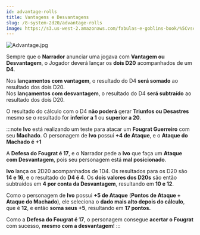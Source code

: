 ```yaml
---
id: advantage-rolls
title: Vantagens e Desvantagens
slug: /8-system-2d20/advantage-rolls
image: https://s3.us-west-2.amazonaws.com/fabulas-e-goblins-book/%5Cvscode%5C8af100de-e2d4-49d8-b249-a13f46deff0b.jpg
---
```


![Advantage.jpg](https://s3.us-west-2.amazonaws.com/fabulas-e-goblins-book/%5Cvscode%5C8af100de-e2d4-49d8-b249-a13f46deff0b.jpg)

Sempre que o **Narrador** anunciar uma jogava com **Vantagem ou Desvantagem**, o Jogador deverá lançar os **dois D20** acompanhados de um **D4**.

Nos **lançamentos com vantagem**, o resultado do D4 **será somado** ao resultado dos dois D20.<br/>
Nos **lançamentos com desvantagem**, o resultado do D4 **será subtraído** ao resultado dos dois D20.

O resultado do cálculo com o D4 **não poderá** gerar **Triunfos ou Desastres** mesmo se o resultado for **inferior a 1** ou **superior a 20**.

:::note
**Ivo** está realizando um teste para atacar um **Fougrat Guerreiro** com seu **Machado**. O personagem de **Ivo** possui **+4 de Ataque**, e o **Ataque do Machado é +1**

A **Defesa do Fougrat é 17**, e o Narrador pede a **Ivo** que faça um **Ataque com Desvantagem**, pois seu personagem está **mal posicionado**.

**Ivo** lança os 2D20 acompanhados de 1D4. Os resultados para os D20 são **14 e 16**, e o resultado do **D4 é 4**. Os **dois valores dos D20s** são então subtraídos em **4 por conta da Desvantagem**, resultando em **10 e 12**.

Como o personagem de **Ivo** possui **+5 de Ataque** (**Pontos de Ataque + Ataque do Machado**), ele seleciona o **dado mais alto depois do cálculo**, que é **12**, e então **soma seus +5**, resultando em **17 pontos.**

Como a **Defesa do Fougrat é 17**, o personagem consegue **acertar o Fougrat** com sucesso, **mesmo com a desvantagem**!
:::
